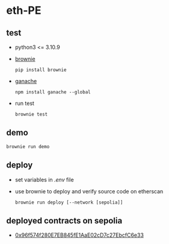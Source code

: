 # eth-PE

## test
- python3 <= 3.10.9
- [brownie](https://eth-brownie.readthedocs.io/en/stable/index.html)
  ```shell
  pip install brownie
  ```

- [ganache](https://github.com/trufflesuite/ganache)
  ```shell
  npm install ganache --global
  ```

- run test
  ```shell
  brownie test
  ```

## demo
```shell
brownie run demo
```

## deploy
- set variables in _.env_ file

- use brownie to deploy and verify source code on etherscan
  ```shell
  brownie run deploy [--network [sepolia]]
  ```

## deployed contracts on sepolia
- [0x96f574f280E7EB845fE1AaE02cD7c27EbcfC6e33](https://sepolia.etherscan.io/address/0x96f574f280E7EB845fE1AaE02cD7c27EbcfC6e33#code)
